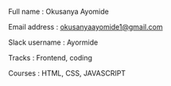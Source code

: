 Full name : Okusanya Ayomide

Email address : okusanyaayomide1@gmail.com

Slack username : Ayormide

Tracks : Frontend, coding

Courses : HTML, CSS, JAVASCRIPT

